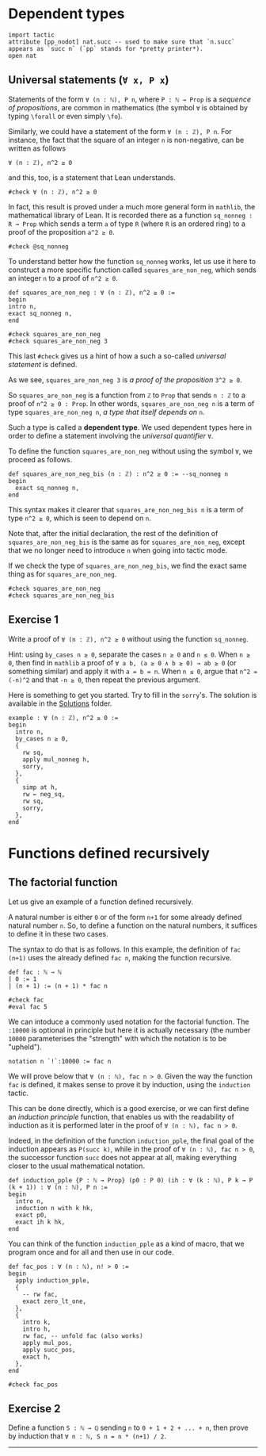 
# Dependent types

````lean
import tactic
attribute [pp_nodot] nat.succ -- used to make sure that `n.succ` appears as `succ n` (`pp` stands for *pretty printer*).
open nat
````

## Universal statements (`∀ x, P x`)

Statements of the form `∀ (n : ℕ), P n`, where `P : ℕ → Prop` is a *sequence of propositions*, are common in mathematics (the symbol `∀` is obtained by typing `\forall` or even simply `\fo`).

Similarly, we could have a statement of the form `∀ (n : ℤ), P n`. For instance, the fact that the square of an integer `n` is non-negative, can be written as follows

`∀ (n : ℤ), n^2 ≥ 0`

and this, too, is a statement that Lean understands.

````lean
#check ∀ (n : ℤ), n^2 ≥ 0
````

In fact, this result is proved under a much more general form in `mathlib`, the mathematical library of Lean. It is recorded there as a function `sq_nonneg : R → Prop` which sends a term `a` of type `R` (where `R` is an ordered ring) to a proof of the proposition `a^2 ≥ 0`.

````lean
#check @sq_nonneg
````

To understand better how the function `sq_nonneg` works, let us use it here to construct a more specific function called `squares_are_non_neg`, which sends an integer `n` to a proof of `n^2 ≥ 0`.

````lean
def squares_are_non_neg : ∀ (n : ℤ), n^2 ≥ 0 :=
begin
intro n,
exact sq_nonneg n,
end

#check squares_are_non_neg
#check squares_are_non_neg 3
````

This last `#check` gives us a hint of how a such a so-called *universal statement* is defined.

As we see, `squares_are_non_neg 3` is *a proof of the proposition* `3^2 ≥ 0`.

So `squares_are_non_neg` is a function from `ℤ` to `Prop` that sends `n : ℤ` to a proof of `n^2 ≥ 0 : Prop`. In other words, `squares_are_non_neg n` is a term of type `squares_are_non_neg n`, *a type that itself depends on* `n`.

Such a type is called a **dependent type**. We used dependent types here in order to define a statement involving the *universal quantifier* `∀`.

To define the function `squares_are_non_neg` without using the symbol `∀`, we proceed as follows.

````lean
def squares_are_non_neg_bis (n : ℤ) : n^2 ≥ 0 := --sq_nonneg n
begin
  exact sq_nonneg n,
end
````

This syntax makes it clearer that `squares_are_non_neg_bis n` is a term of type `n^2 ≥ 0`, which is seen to depend on `n`.

Note that, after the initial declaration, the rest of the definition of `squares_are_non_neg_bis` is the same as for `squares_are_non_neg`, except that we no longer need to introduce `n` when going into tactic mode.

If we check the type of `squares_are_non_neg_bis`, we find the exact same thing as for `squares_are_non_neg`.

````lean
#check squares_are_non_neg
#check squares_are_non_neg_bis
````

## Exercise 1

Write a proof of `∀ (n : ℤ), n^2 ≥ 0` without using the function `sq_nonneg`.

Hint: using `by_cases n ≥ 0`, separate the cases `n ≥ 0` and `n ≤ 0`. When `n ≥ 0`, then find in `mathlib` a proof of `∀ a b, (a ≥ 0 ∧ b ≥ 0) → ab ≥ 0` (or something similar) and apply it with `a = b = n`. When `n ≤ 0`, argue that `n^2 = (-n)^2` and that `-n ≥ 0`, then repeat the previous argument.

Here is something to get you started. Try to fill in the `sorry`'s. The solution is available in the [Solutions](https://github.com/matematiflo/Comp_assisted_math/blob/2023_SoSe/Lean/Practice_folder/Solutions/) folder.

````lean
example : ∀ (n : ℤ), n^2 ≥ 0 :=
begin
  intro n, 
  by_cases n ≥ 0,
  {
    rw sq,
    apply mul_nonneg h,
    sorry,
  },
  {
    simp at h,
    rw ← neg_sq,
    rw sq,
    sorry,
  },
end
````

# Functions defined recursively

## The factorial function

Let us give an example of a function defined recursively.

A natural number is either `0` or of the form `n+1` for some already defined natural number `n`. So, to define a function on the natural numbers, it suffices to define it in these two cases.

The syntax to do that is as follows. In this example, the definition of `fac (n+1)` uses the already defined `fac n`, making the function recursive.

````lean
def fac : ℕ → ℕ
| 0 := 1
| (n + 1) := (n + 1) * fac n

#check fac
#eval fac 5
````

We can intoduce a commonly used notation for the factorial function. The `:10000` is optional in principle but here it is actually necessary (the number `10000` parameterises the "strength" with which the notation is to be "upheld").

````lean
notation n `!`:10000 := fac n
````

We will prove below that `∀ (n : ℕ), fac n > 0`. Given the way the function `fac` is defined, it makes sense to prove it by induction, using the `induction` tactic.

This can be done directly, which is a good exercise, or we can first define an *induction principle* function, that enables us with the readability of induction as it is performed later in the proof of `∀ (n : ℕ), fac n > 0`.

Indeed, in the definition of the function `induction_pple`, the final goal of the induction appears as `P(succ k)`, while in the proof of `∀ (n : ℕ), fac n > 0`, the successor function `succ` does not appear at all, making everything closer to the usual mathematical notation.

````lean
def induction_pple {P : ℕ → Prop} (p0 : P 0) (ih : ∀ (k : ℕ), P k → P (k + 1)) : ∀ (n : ℕ), P n :=
begin
  intro n,
  induction n with k hk,
  exact p0,
  exact ih k hk,
end
````

You can think of the function `induction_pple` as a kind of macro, that we program once and for all and then use in our code.

````lean
def fac_pos : ∀ (n : ℕ), n! > 0 :=
begin
  apply induction_pple,
  {
    -- rw fac,
    exact zero_lt_one,
  },
  {
    intro k,
    intro h,
    rw fac, -- unfold fac (also works)
    apply mul_pos,
    apply succ_pos,
    exact h,
  },
end

#check fac_pos
````

## Exercise 2

Define a function `S : ℕ → ℚ` sending `n` to `0 + 1 + 2 + ... + n`, then prove by induction that `∀ n : ℕ, S n = n * (n+1) / 2`.

---
